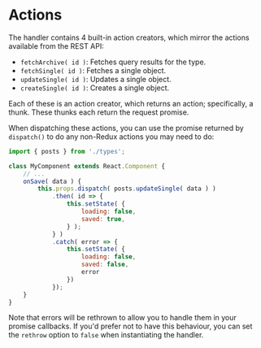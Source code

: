 # Actions

The handler contains 4 built-in action creators, which mirror the actions available from the REST API:

* `fetchArchive( id )`: Fetches query results for the type.
* `fetchSingle( id )`: Fetches a single object.
* `updateSingle( id )`: Updates a single object.
* `createSingle( id )`: Creates a single object.

Each of these is an action creator, which returns an action; specifically, a thunk. These thunks each return the request promise.

When dispatching these actions, you can use the promise returned by `dispatch()` to do any non-Redux actions you may need to do:

```js
import { posts } from './types';

class MyComponent extends React.Component {
	// ...
	onSave( data ) {
		this.props.dispatch( posts.updateSingle( data ) )
			.then( id => {
				this.setState( {
					loading: false,
					saved: true,
				} );
			} )
			.catch( error => {
				this.setState( {
					loading: false,
					saved: false,
					error
				})
			});
	}
}
```

Note that errors will be rethrown to allow you to handle them in your promise callbacks. If you'd prefer not to have this behaviour, you can set the `rethrow` option to `false` when instantiating the handler.
